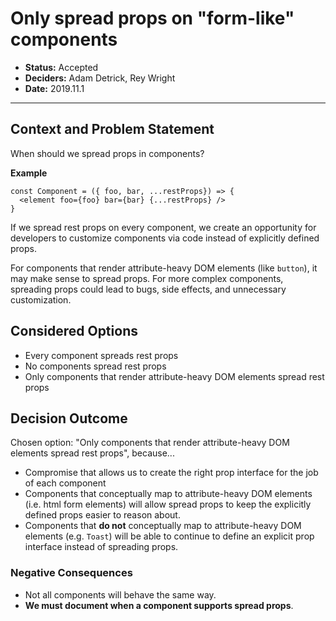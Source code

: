 # Only spread props on "form-like" components

- **Status:** Accepted
- **Deciders:** Adam Detrick, Rey Wright
- **Date:** 2019.11.1

---

## Context and Problem Statement

When should we spread props in components?

**Example**

```
const Component = ({ foo, bar, ...restProps}) => {
  <element foo={foo} bar={bar} {...restProps} />
}
```

If we spread rest props on every component, we create an opportunity for developers to
customize components via code instead of explicitly defined props.

For components that render attribute-heavy DOM elements (like `button`), it may make
sense to spread props. For more complex components, spreading props could lead to bugs,
side effects, and unnecessary customization.

## Considered Options

* Every component spreads rest props
* No components spread rest props
* Only components that render attribute-heavy DOM elements spread rest props

## Decision Outcome

Chosen option: "Only components that render attribute-heavy DOM elements spread rest props", because...

- Compromise that allows us to create the right prop interface for the job of each component
- Components that conceptually map to attribute-heavy DOM elements (i.e. html form elements)
  will allow spread props to keep the explicitly defined props easier to reason about.
- Components that **do not** conceptually map to attribute-heavy DOM elements (e.g. `Toast`)
  will be able to continue to define an explicit prop interface instead of spreading props.

### Negative Consequences <!-- optional -->

- Not all components will behave the same way.
- **We must document when a component supports spread props**.


